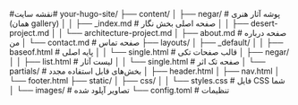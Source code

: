 #نقشه سایت#
your-hugo-site/
├── content/
│   ├── negar/          # پوشه آثار هنری (همان gallery)
│   │   ├── _index.md   # صفحه اصلی بخش نگار
│   │   ├── desert-project.md
│   │   └── architecture-project.md
│   ├── about.md        # صفحه درباره من
│   └── contact.md      # صفحه تماس
├── layouts/
│   ├── _default/
│   │   ├── baseof.html # پایه اصلی
│   │   └── single.html # قالب صفحات تکی
│   ├── negar/
│   │   ├── list.html   # لیست آثار
│   │   └── single.html # صفحه تک اثر
│   └── partials/       # بخش‌های قابل استفاده مجدد
│       ├── header.html
│       ├── nav.html
│       └── footer.html
├── static/
│   ├── css/
│   │   └── styles.css  # فایل CSS شما
│   └── images/         # تصاویر آپلود شده
└── config.toml         # تنظیمات
